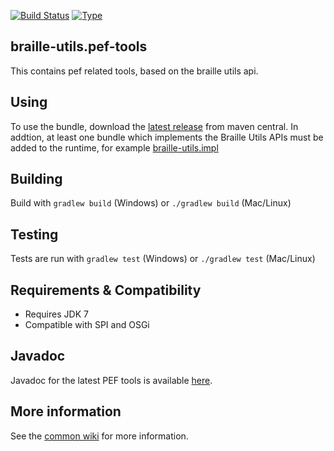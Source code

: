 [![Build Status](https://travis-ci.org/brailleapps/braille-utils.pef-tools.svg?branch=master)](https://travis-ci.org/brailleapps/braille-utils.pef-tools)
[![Type](https://img.shields.io/badge/type-consumer_bundle-blue.svg)](https://github.com/brailleapps/wiki/wiki/Types)

## braille-utils.pef-tools ##
This contains pef related tools, based on the braille utils api.

## Using ##
To use the bundle, download the [latest release](http://search.maven.org/#search|ga|1|g%3A%22org.daisy.braille%22%20AND%20a%3A%22braille-utils.pef-tools%22) from maven central. In addtion, at least one bundle which implements the Braille Utils APIs must be added to the runtime, for example
[braille-utils.impl](http://search.maven.org/#search|ga|1|g%3A%22org.daisy.braille%22%20AND%20a%3A%22braille-utils.impl%22)

## Building ##
Build with `gradlew build` (Windows) or `./gradlew build` (Mac/Linux)

## Testing ##
Tests are run with `gradlew test` (Windows) or `./gradlew test` (Mac/Linux)

## Requirements & Compatibility ##
- Requires JDK 7
- Compatible with SPI and OSGi

## Javadoc ##
Javadoc for the latest PEF tools is available [here](http://brailleapps.github.io/braille-utils.pef-tools/latest/javadoc/).

## More information ##
See the [common wiki](https://github.com/brailleapps/wiki/wiki) for more information.
